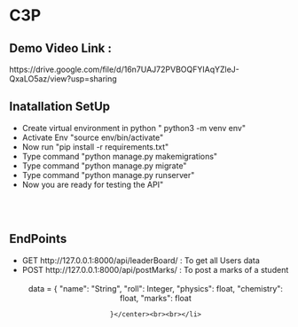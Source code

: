 # C3P

<h2>Demo Video Link : </h2>
https://drive.google.com/file/d/16n7UAJ72PVBOQFYIAqYZleJ-QxaLO5az/view?usp=sharing
<br>

<h2>Inatallation SetUp</h2>
<ul>
    <li> Create virtual environment in python  " python3 -m venv env"</li>
    <li> Activate Env "source env/bin/activate"</li>
    <li> Now run "pip install -r requirements.txt"</li>
    <li> Type command "python manage.py makemigrations"</li>
    <li> Type command "python manage.py migrate"</li>
    <li> Type command "python manage.py runserver"</li>
    <li> Now you are ready for testing the API"</li>
</ul>
<br><br>

<h2>EndPoints</h2>
<ul>
    <li>GET  http://127.0.0.1:8000/api/leaderBoard/   :  To get all Users data</li>
    <li>POST http://127.0.0.1:8000/api/postMarks/   :  To post a marks of a student <br> <br>
    <center>  data =   {
        "name": "String",
        "roll": Integer,
        "physics": float,
        "chemistry": float,
        "marks": float

    }</center><br><br></li>


</ul>
